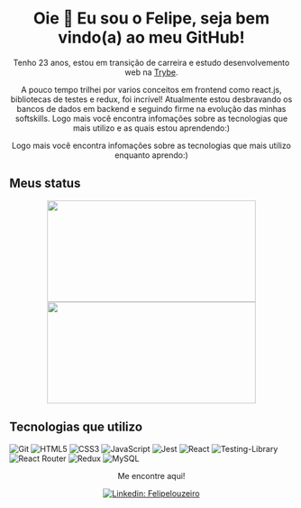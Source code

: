 <h1 align="center">
  Oie 👋 Eu sou o Felipe, seja bem vindo(a) ao meu GitHub!
</h1> 
<p align="center">
  Tenho 23 anos, estou em transição de carreira e estudo desenvolvemento web na <a href="https://www.betrybe.com/">Trybe</a>.
</p> 
<p align="center">
  A pouco tempo trilhei por varios conceitos em frontend como react.js, bibliotecas de testes e redux, foi incrível! 
  Atualmente estou desbravando os bancos de dados em backend e seguindo firme na evolução das minhas softskills.
  Logo mais você encontra infomações sobre as tecnologias que mais utilizo e as quais estou aprendendo:)</p> 
<p align="center">
  Logo mais você encontra infomações sobre as tecnologias que mais utilizo enquanto aprendo:)
</p> 

## Meus status

<div display="flex" align="center">
  <img height="180em" width="370em" src="https://github-readme-stats.vercel.app/api?username=felipelouzeiro&show_icons=true&theme=react&border_color=61dafb&hide_border=true" />
  <img height="180em" width="370em" src="https://github-readme-stats.vercel.app/api/top-langs/?username=felipelouzeiro&hide=c%23,powershell,Mathematica,Ruby,Objective-C,Objective-C%2b%2b,Cuda&title_color=61dafb&text_color=ffffff&icon_color=61dafb&bg_color=20232a&langs_count=8&layout=compact&border_color=61dafb&hide_border=true" />
</div>

## Tecnologias que utilizo

![Git](https://img.shields.io/badge/git-%23F05033.svg?style=for-the-badge&logo=git&logoColor=white)
![HTML5](https://img.shields.io/badge/html5-%23E34F26.svg?style=for-the-badge&logo=html5&logoColor=white)
![CSS3](https://img.shields.io/badge/css3-%231572B6.svg?style=for-the-badge&logo=css3&logoColor=white)
![JavaScript](https://img.shields.io/badge/javascript-%23323330.svg?style=for-the-badge&logo=javascript&logoColor=%23F7DF1E)
![Jest](https://img.shields.io/badge/-jest-%23C21325?style=for-the-badge&logo=jest&logoColor=white)
![React](https://img.shields.io/badge/react-%2320232a.svg?style=for-the-badge&logo=react&logoColor=%2361DAFB)
![Testing-Library](https://img.shields.io/badge/-TestingLibrary-%23E33332?style=for-the-badge&logo=testing-library&logoColor=white)
![React Router](https://img.shields.io/badge/React_Router-CA4245?style=for-the-badge&logo=react-router&logoColor=white)
![Redux](https://img.shields.io/badge/redux-%23593d88.svg?style=for-the-badge&logo=redux&logoColor=white)
![MySQL](https://img.shields.io/badge/mysql-%2300f.svg?style=for-the-badge&logo=mysql&logoColor=white)

<div align="center">  
  Me encontre aqui!
  
  [![Linkedin: Felipelouzeiro](https://img.shields.io/badge/-felipelouzeiro-blue?style=flat-square&logo=Linkedin&logoColor=white&link=https://www.linkedin.com/in/felipelouzeiro/)](https://www.linkedin.com/in/felipelouzeiro/)
</div>
